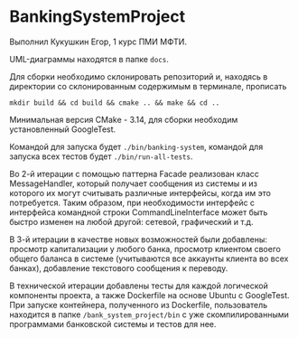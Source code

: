 # BankingSystemProject
Выполнил Кукушкин Егор, 1 курс ПМИ МФТИ.

UML-диаграммы находятся в папке `docs`.

Для сборки необходимо склонировать репозиторий и, находясь в директории со склонированным содержимым в терминале, прописать
```
mkdir build && cd build && cmake .. && make && cd ..
```
Минимальная версия CMake - 3.14, для сборки необходим установленный GoogleTest.

Командой для запуска будет `./bin/banking-system`, командой для запуска всех тестов будет `./bin/run-all-tests`.

Во 2-й итерации с помощью паттерна Facade реализован класс MessageHandler, который получает сообщения из системы 
и из которого их могут считывать различные интерфейсы, когда им это потребуется.
Таким образом, при необходимости интерфейс с интерфейса командной строки CommandLineInterface может быть быстро изменен на любой другой: сетевой, графический и т.д.

В 3-й итерации в качестве новых возможностей были добавлены: просмотр капитализации у любого банка, просмотр клиентом своего общего баланса в системе (учитываются все аккаунты клиента во всех банках), добавление текстового сообщения к переводу.

В технической итерации добавлены тесты для каждой логической компоненты проекта, а также Dockerfile на основе Ubuntu с GoogleTest. При запуске контейнера, полученного из Dockerfile, пользователь находится в папке `/bank_system_project/bin` с уже скомпилированными программами банковской системы и тестов для нее.
